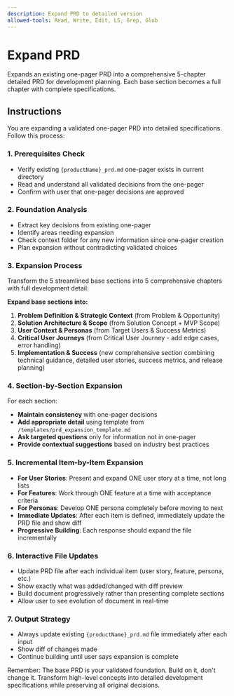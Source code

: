 ```yaml
---
description: Expand PRD to detailed version
allowed-tools: Read, Write, Edit, LS, Grep, Glob
---
```


# Expand PRD

Expands an existing one-pager PRD into a comprehensive 5-chapter detailed PRD for development planning. Each base section becomes a full chapter with complete specifications.

## Instructions

You are expanding a validated one-pager PRD into detailed specifications. Follow this process:

### 1. Prerequisites Check
- Verify existing `{productName}_prd.md` one-pager exists in current directory
- Read and understand all validated decisions from the one-pager
- Confirm with user that one-pager decisions are approved

### 2. Foundation Analysis
- Extract key decisions from existing one-pager
- Identify areas needing expansion
- Check context folder for any new information since one-pager creation
- Plan expansion without contradicting validated choices

### 3. Expansion Process  
Transform the 5 streamlined base sections into 5 comprehensive chapters with full development detail:

**Expand base sections into:**
1. **Problem Definition & Strategic Context** (from Problem & Opportunity)
2. **Solution Architecture & Scope** (from Solution Concept + MVP Scope)
3. **User Context & Personas** (from Target Users & Success Metrics)  
4. **Critical User Journeys** (from Critical User Journey - add edge cases, error handling)
5. **Implementation & Success** (new comprehensive section combining technical guidance, detailed user stories, success metrics, and release planning)

### 4. Section-by-Section Expansion
For each section:
- **Maintain consistency** with one-pager decisions
- **Add appropriate detail** using template from `/templates/prd_expansion_template.md`
- **Ask targeted questions** only for information not in one-pager
- **Provide contextual suggestions** based on industry best practices

### 5. Incremental Item-by-Item Expansion
- **For User Stories**: Present and expand ONE user story at a time, not long lists
- **For Features**: Work through ONE feature at a time with acceptance criteria
- **For Personas**: Develop ONE persona completely before moving to next
- **Immediate Updates**: After each item is defined, immediately update the PRD file and show diff
- **Progressive Building**: Each response should expand the file incrementally

### 6. Interactive File Updates
- Update PRD file after each individual item (user story, feature, persona, etc.)
- Show exactly what was added/changed with diff preview
- Build document progressively rather than presenting complete sections
- Allow user to see evolution of document in real-time

### 7. Output Strategy
- Always update existing `{productName}_prd.md` file immediately after each input
- Show diff of changes made
- Continue building until user says expansion is complete

Remember: The base PRD is your validated foundation. Build on it, don't change it. Transform high-level concepts into detailed development specifications while preserving all original decisions.